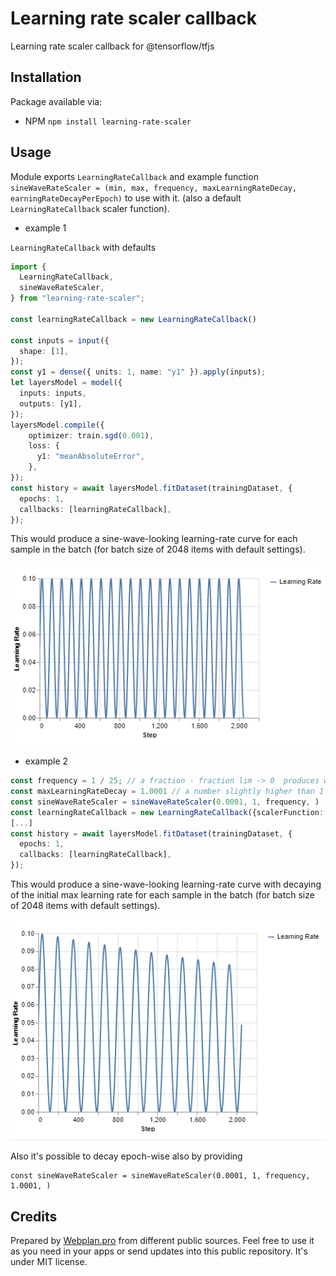 # Learning rate scaler callback

Learning rate scaler callback for @tensorflow/tfjs

## Installation

Package available via:

- NPM `npm install learning-rate-scaler`

## Usage

Module exports `LearningRateCallback` and example function `sineWaveRateScaler = (min, max, frequency, maxLearningRateDecay, earningRateDecayPerEpoch)` to use with it. (also a default `LearningRateCallback` scaler function).

- example 1

`LearningRateCallback` with defaults

```TypeScript
import {
  LearningRateCallback,
  sineWaveRateScaler,
} from "learning-rate-scaler";

const learningRateCallback = new LearningRateCallback()

const inputs = input({
  shape: [1],
});
const y1 = dense({ units: 1, name: "y1" }).apply(inputs);
let layersModel = model({
  inputs: inputs,
  outputs: [y1],
});
layersModel.compile({
    optimizer: train.sgd(0.001),
    loss: {
      y1: "meanAbsoluteError",
    },
});
const history = await layersModel.fitDataset(trainingDataset, {
  epochs: 1,
  callbacks: [learningRateCallback],
});
```

This would produce a sine-wave-looking learning-rate curve for each sample in the batch (for batch size of 2048 items with default settings).

![sine-wave-learning-rate](docs/sine-wave-learning-rate.png "sine-wave-learning-rate")

- example 2

```TypeScript
const frequency = 1 / 25; // a fraction - fraction lim -> 0  produces wider periods.
const maxLearningRateDecay = 1.0001 // a number slightly higher than 1
const sineWaveRateScaler = sineWaveRateScaler(0.0001, 1, frequency, )
const learningRateCallback = new LearningRateCallback({scalerFunction: sineWaveRateScaler})
[...]
const history = await layersModel.fitDataset(trainingDataset, {
  epochs: 1,
  callbacks: [learningRateCallback],
});

```

This would produce a sine-wave-looking learning-rate curve with decaying of the initial max learning rate for each sample in the batch (for batch size of 2048 items with default settings).

![sine-wave-learning-rate](docs/sine-wave-learning-rate-2.png "sine-wave-learning-rate")

Also it's possible to decay epoch-wise also by providing

```
const sineWaveRateScaler = sineWaveRateScaler(0.0001, 1, frequency, 1.0001, )
```

## Credits

Prepared by [Webplan.pro](webplan.pro) from different public sources. Feel free to use it as you need in your apps or send updates into this public repository. It's under MIT license.
